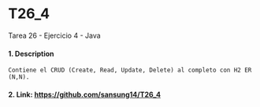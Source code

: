 # T26_4
Tarea 26 - Ejercicio 4 - Java

#### 1. Description
```
Contiene el CRUD (Create, Read, Update, Delete) al completo con H2 ER (N,N).
```

#### 2. Link: https://github.com/sansung14/T26_4
